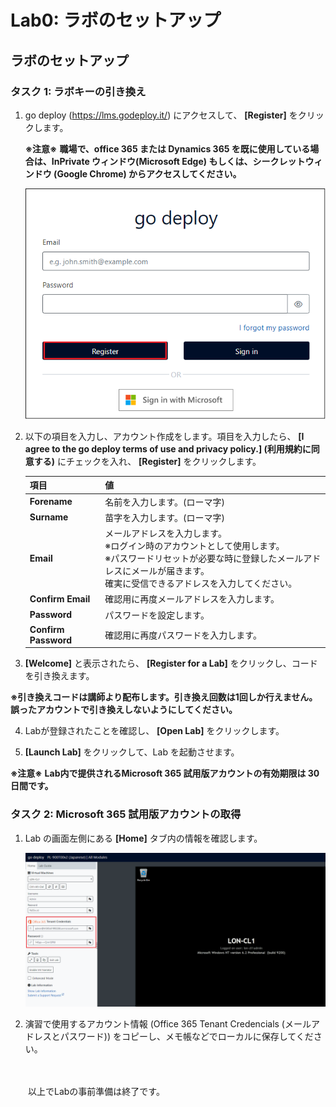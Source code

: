 # <a name="lab-answer-key-implementing-Lab setup"></a>Lab0: ラボのセットアップ



## <a name="lab-setup"></a>ラボのセットアップ

### <a name="task-1-Lab-key-redemption"></a>タスク 1: ラボキーの引き換え

1. go deploy (https://lms.godeploy.it/) にアクセスして、  **[Register]** をクリックします。

   **※注意※**
   **職場で、office  365 または Dynamics 365 を既に使用している場合は、InPrivate ウィンドウ(Microsoft Edge) もしくは、シークレットウィンドウ (Google Chrome) からアクセスしてください。**

   <img src="./media/lab0-1.png" alt="lab0-1" style="zoom:80%;" />

2. 以下の項目を入力し、アカウント作成をします。項目を入力したら、 **[I agree to the go deploy terms of use and privacy policy.]  (利用規約に同意する)** にチェックを入れ、  **[Register]** をクリックします。

   | 項目                 | 値                                                           |
   | -------------------- | ------------------------------------------------------------ |
   | **Forename**         | 名前を入力します。(ローマ字)                                 |
   | **Surname**          | 苗字を入力します。(ローマ字)                                 |
   | **Email**            | メールアドレスを入力します。<br />※ログイン時のアカウントとして使用します。<br />※パスワードリセットが必要な時に登録したメールアドレスにメールが届きます。<br />確実に受信できるアドレスを入力してください。 |
   | **Confirm Email**    | 確認用に再度メールアドレスを入力します。                     |
   | **Password**         | パスワードを設定します。                                     |
   | **Confirm Password** | 確認用に再度パスワードを入力します。                         |

3.  **[Welcome]** と表示されたら、 **[Register for a Lab]** をクリックし、コードを引き換えます。

   **※引き換えコードは講師より配布します。引き換え回数は1回しか行えません。誤ったアカウントで引き換えしないようにしてください。**

4. Labが登録されたことを確認し、 **[Open Lab]** をクリックします。

5.  **[Launch Lab]** をクリックして、Lab を起動させます。

   **※注意※**
   **Lab内で提供されるMicrosoft 365 試用版アカウントの有効期限は 30 日間です。**



### <a name="task-2-Get-a-trial-account"></a>タスク 2: Microsoft 365 試用版アカウントの取得



1. Lab の画面左側にある **[Home]** タブ内の情報を確認します。

   ![lab0-2](./media/lab0-2.png)

   

2. 演習で使用するアカウント情報 (Office 365 Tenant Credencials (メールアドレスとパスワード)) をコピーし、メモ帳などでローカルに保存してください。

　　

　　以上でLabの事前準備は終了です。

